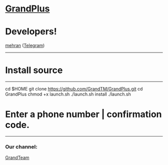 # [GrandPlus](https://telegram.me/GrandPlus)

# Developers!


[mehran](https://github.com/mehmehran) ([Telegram](https://telegram.me/pythonscript))
* * *

# Install source

* * *
cd $HOME
git clone https://github.com/GrandTM/GrandPlus.git
cd GrandPlus
chmod +x launch.sh
./launch.sh install
./launch.sh 
# Enter a phone number | confirmation code.

* * *

### Our channel:

[GrandTeam](https://telegram.me/GrandTeam)
 
